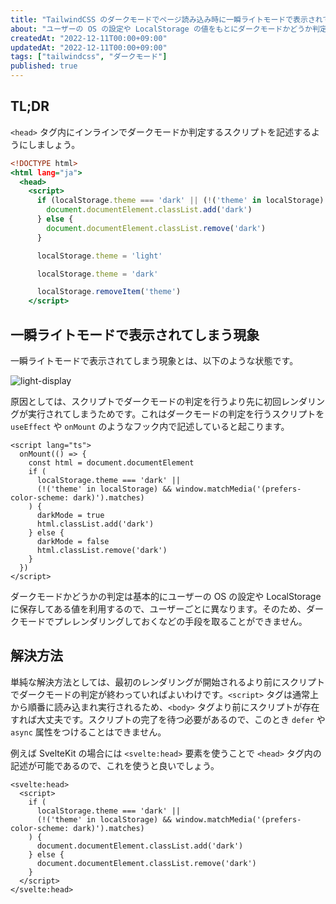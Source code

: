 ```yaml
---
title: "TailwindCSS のダークモードでページ読み込み時に一瞬ライトモードで表示されてしまうときの対応法"
about: "ユーザーの OS の設定や LocalStorage の値をもとにダークモードかどうか判定する場合、コンテンツが読み込まれる前にスクリプトの実行が完了している必要があります。"
createdAt: "2022-12-11T00:00+09:00"
updatedAt: "2022-12-11T00:00+09:00"
tags: ["tailwindcss", "ダークモード"]
published: true
---
```

## TL;DR

`<head>` タグ内にインラインでダークモードか判定するスクリプトを記述するようにしましょう。

```html:index.html
<!DOCTYPE html>
<html lang="ja">
  <head>
    <script>
      if (localStorage.theme === 'dark' || (!('theme' in localStorage) && window.matchMedia('(prefers-color-scheme: dark)').matches)) {
        document.documentElement.classList.add('dark')
      } else {
        document.documentElement.classList.remove('dark')
      }

      localStorage.theme = 'light'

      localStorage.theme = 'dark'

      localStorage.removeItem('theme')
    </script>
```

## 一瞬ライトモードで表示されてしまう現象

一瞬ライトモードで表示されてしまう現象とは、以下のような状態です。

![light-display](//images.ctfassets.net/in6v9lxmm5c8/5Hk1j0oQOkgBXAQPirjxkk/988588a27a13d59c60706d8fc7b946e5/light-display.gif)

原因としては、スクリプトでダークモードの判定を行うより先に初回レンダリングが実行されてしまうためです。これはダークモードの判定を行うスクリプトを `useEffect` や `onMount` のようなフック内で記述していると起こります。

```html:+layout.svelte
<script lang="ts">
  onMount(() => {
    const html = document.documentElement
    if (
      localStorage.theme === 'dark' ||
      (!('theme' in localStorage) && window.matchMedia('(prefers-color-scheme: dark)').matches)
    ) {
      darkMode = true
      html.classList.add('dark')
    } else {
      darkMode = false
      html.classList.remove('dark')
    }
  })
</script>
````

ダークモードかどうかの判定は基本的にユーザーの OS の設定や LocalStorage に保存してある値を利用するので、ユーザーごとに異なります。そのため、ダークモードでプレレンダリングしておくなどの手段を取ることができません。

## 解決方法

単純な解決方法としては、最初のレンダリングが開始されるより前にスクリプトでダークモードの判定が終わっていればよいわけです。`<script>` タグは通常上から順番に読み込まれ実行されるため、`<body>` タグより前にスクリプトが存在すれば大丈夫です。スクリプトの完了を待つ必要があるので、このとき `defer` や `async` 属性をつけることはできません。

例えば SvelteKit の場合には `<svelte:head>` 要素を使うことで `<head>` タグ内の記述が可能であるので、これを使うと良いでしょう。

```html:+layout.svelte
<svelte:head>
  <script>
    if (
      localStorage.theme === 'dark' ||
      (!('theme' in localStorage) && window.matchMedia('(prefers-color-scheme: dark)').matches)
    ) {
      document.documentElement.classList.add('dark')
    } else {
      document.documentElement.classList.remove('dark')
    }
  </script>
</svelte:head>
```


